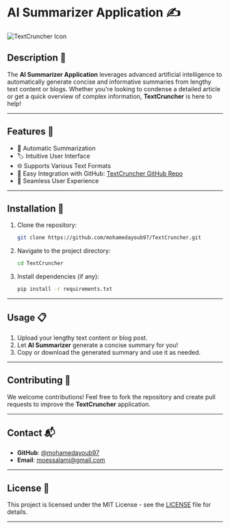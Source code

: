 # AI Summarizer Application ✍️

![TextCruncher Icon](https://github.com/mohamedayoub97/TextCruncher.git)

## Description 📖

The **AI Summarizer Application** leverages advanced artificial intelligence to automatically generate concise and informative summaries from lengthy text content or blogs. Whether you're looking to condense a detailed article or get a quick overview of complex information, **TextCruncher** is here to help!

---

## Features 🚀

- 📝 Automatic Summarization  
- 🏷️ Intuitive User Interface  
- 🌐 Supports Various Text Formats  
- 🔗 Easy Integration with GitHub: [TextCruncher GitHub Repo](https://github.com/mohamedayoub97/TextCruncher.git)  
- 🌟 Seamless User Experience  

---

## Installation 🚦

1. Clone the repository:
   ```bash
   git clone https://github.com/mohamedayoub97/TextCruncher.git
   ```
   
2. Navigate to the project directory:
   ```bash
   cd TextCruncher
   ```

3. Install dependencies (if any):
   ```bash
   pip install -r requirements.txt
   ```

---

## Usage 📋

1. Upload your lengthy text content or blog post.  
2. Let **AI Summarizer** generate a concise summary for you!  
3. Copy or download the generated summary and use it as needed.  

---

## Contributing 🤝

We welcome contributions! Feel free to fork the repository and create pull requests to improve the **TextCruncher** application.

---

## Contact 📬

- **GitHub**: [@mohamedayoub97](https://github.com/mohamedayoub97)  
- **Email**: moessalami@gmail.com  

---

## License 📜

This project is licensed under the MIT License - see the [LICENSE](https://github.com/mohamedayoub97/TextCruncher.git) file for details.

---
